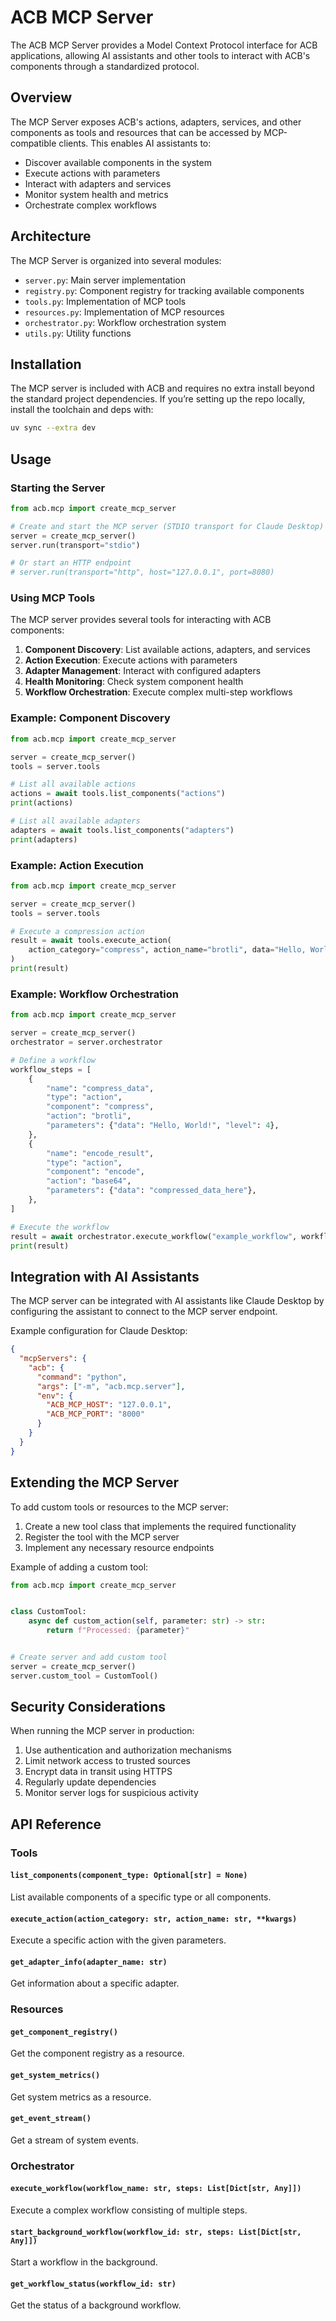 # ACB MCP Server

The ACB MCP Server provides a Model Context Protocol interface for ACB applications, allowing AI assistants and other tools to interact with ACB's components through a standardized protocol.

## Overview

The MCP Server exposes ACB's actions, adapters, services, and other components as tools and resources that can be accessed by MCP-compatible clients. This enables AI assistants to:

- Discover available components in the system
- Execute actions with parameters
- Interact with adapters and services
- Monitor system health and metrics
- Orchestrate complex workflows

## Architecture

The MCP Server is organized into several modules:

- `server.py`: Main server implementation
- `registry.py`: Component registry for tracking available components
- `tools.py`: Implementation of MCP tools
- `resources.py`: Implementation of MCP resources
- `orchestrator.py`: Workflow orchestration system
- `utils.py`: Utility functions

## Installation

The MCP server is included with ACB and requires no extra install beyond the
standard project dependencies. If you’re setting up the repo locally, install
the toolchain and deps with:

```bash
uv sync --extra dev
```

## Usage

### Starting the Server

```python
from acb.mcp import create_mcp_server

# Create and start the MCP server (STDIO transport for Claude Desktop)
server = create_mcp_server()
server.run(transport="stdio")

# Or start an HTTP endpoint
# server.run(transport="http", host="127.0.0.1", port=8080)
```

### Using MCP Tools

The MCP server provides several tools for interacting with ACB components:

1. **Component Discovery**: List available actions, adapters, and services
1. **Action Execution**: Execute actions with parameters
1. **Adapter Management**: Interact with configured adapters
1. **Health Monitoring**: Check system component health
1. **Workflow Orchestration**: Execute complex multi-step workflows

### Example: Component Discovery

```python
from acb.mcp import create_mcp_server

server = create_mcp_server()
tools = server.tools

# List all available actions
actions = await tools.list_components("actions")
print(actions)

# List all available adapters
adapters = await tools.list_components("adapters")
print(adapters)
```

### Example: Action Execution

```python
from acb.mcp import create_mcp_server

server = create_mcp_server()
tools = server.tools

# Execute a compression action
result = await tools.execute_action(
    action_category="compress", action_name="brotli", data="Hello, World!", level=4
)
print(result)
```

### Example: Workflow Orchestration

```python
from acb.mcp import create_mcp_server

server = create_mcp_server()
orchestrator = server.orchestrator

# Define a workflow
workflow_steps = [
    {
        "name": "compress_data",
        "type": "action",
        "component": "compress",
        "action": "brotli",
        "parameters": {"data": "Hello, World!", "level": 4},
    },
    {
        "name": "encode_result",
        "type": "action",
        "component": "encode",
        "action": "base64",
        "parameters": {"data": "compressed_data_here"},
    },
]

# Execute the workflow
result = await orchestrator.execute_workflow("example_workflow", workflow_steps)
print(result)
```

## Integration with AI Assistants

The MCP server can be integrated with AI assistants like Claude Desktop by configuring the assistant to connect to the MCP server endpoint.

Example configuration for Claude Desktop:

```json
{
  "mcpServers": {
    "acb": {
      "command": "python",
      "args": ["-m", "acb.mcp.server"],
      "env": {
        "ACB_MCP_HOST": "127.0.0.1",
        "ACB_MCP_PORT": "8000"
      }
    }
  }
}
```

## Extending the MCP Server

To add custom tools or resources to the MCP server:

1. Create a new tool class that implements the required functionality
1. Register the tool with the MCP server
1. Implement any necessary resource endpoints

Example of adding a custom tool:

```python
from acb.mcp import create_mcp_server


class CustomTool:
    async def custom_action(self, parameter: str) -> str:
        return f"Processed: {parameter}"


# Create server and add custom tool
server = create_mcp_server()
server.custom_tool = CustomTool()
```

## Security Considerations

When running the MCP server in production:

1. Use authentication and authorization mechanisms
1. Limit network access to trusted sources
1. Encrypt data in transit using HTTPS
1. Regularly update dependencies
1. Monitor server logs for suspicious activity

## API Reference

### Tools

#### `list_components(component_type: Optional[str] = None)`

List available components of a specific type or all components.

#### `execute_action(action_category: str, action_name: str, **kwargs)`

Execute a specific action with the given parameters.

#### `get_adapter_info(adapter_name: str)`

Get information about a specific adapter.

### Resources

#### `get_component_registry()`

Get the component registry as a resource.

#### `get_system_metrics()`

Get system metrics as a resource.

#### `get_event_stream()`

Get a stream of system events.

### Orchestrator

#### `execute_workflow(workflow_name: str, steps: List[Dict[str, Any]])`

Execute a complex workflow consisting of multiple steps.

#### `start_background_workflow(workflow_id: str, steps: List[Dict[str, Any]])`

Start a workflow in the background.

#### `get_workflow_status(workflow_id: str)`

Get the status of a background workflow.
